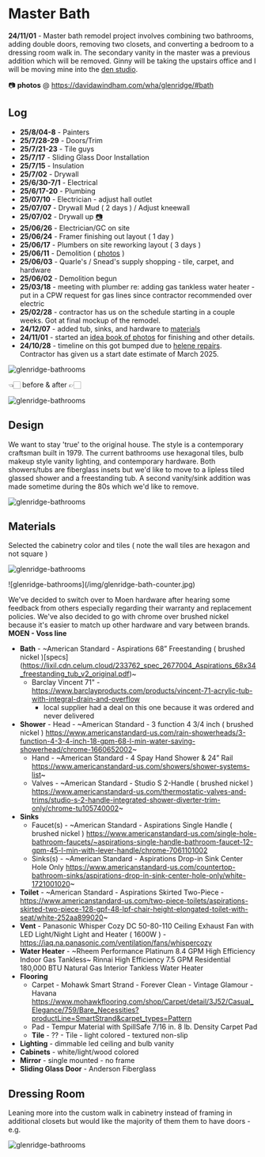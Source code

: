 # Master Bath

**24/11/01** - Master bath remodel project involves combining two bathrooms, adding double doors, removing two closets, and converting a bedroom to a dressing room walk in. The secondary vanity in the master was a previous addition which will be removed. Ginny will be taking the upstairs office and I will be moving mine into the [den studio](/notes/house/studio). 

📷 **photos** @ https://davidawindham.com/wha/glenridge/#bath

## Log

- **25/8/04-8** - Painters
- **25/7/28-29** - Doors/Trim
- **25/7/21-23** - Tile guys
- **25/7/17** - Sliding Glass Door Installation
- **25/7/15** - Insulation
- **25/7/02** - Drywall
- **25/6/30-7/1** - Electrical
- **25/6/17-20** -  Plumbing
- **25/07/10** - Electrician - adjust hall outlet
- **25/07/07** - Drywall Mud ( 2 days ) / Adjust kneewall
- **25/07/02** - Drywall up [📷](https://davidawindham.com/wha/glenridge/#bath)
- **25/06/26** - Electrician/GC on site
- **25/06/24** - Framer finishing out layout ( 1 day )
- **25/06/17** - Plumbers on site reworking layout ( 3 days )
- **25/06/11** - Demolition ( [photos](https://davidawindham.com/wha/glenridge/#bath) )
- **25/06/03** - Quarle's / Snead's supply shopping - tile, carpet, and hardware
- **25/06/02** - Demolition begun
- **25/03/18** - meeting with plumber re: adding gas tankless water heater - put in a CPW request for gas lines since contractor recommended over electric
- **25/02/28** - contractor has us on the schedule starting in a couple weeks. Got at final mockup of the remodel. 
- **24/12/07** - added tub, sinks, and hardware to [materials](#materials)
- **24/11/01** - started an [idea book of photos](https://www.houzz.com/ideabooks/178757457/list/bathroom) for finishing and other details.
- **24/10/28** - timeline on this got bumped due to [helene repairs](/notes/house/helene). Contractor has given us a start date estimate of March 2025.


![glenridge-bathrooms](/img/glenridge-bathrooms.jpg)
<div style={{display: 'flex',  justifyContent:'center', alignItems:'center', marginBottom:'20px'}}>👈🏻 before & after 👉🏻</div>

![glenridge-bathrooms](/img/glenridge-master.jpg)


## Design

We want to stay 'true' to the original house. The style is a contemporary craftsman built in 1979. The current bathrooms use hexagonal tiles, bulb makeup style vanity lighting, and contemporary hardware. Both showers/tubs are fiberglass insets but we'd like to move to a lipless tiled glassed shower and a freestanding tub. A second vanity/sink addition was made sometime during the 80s which we'd like to remove. 

![glenridge-bathrooms](/img/glenridge-bath-cabinets.jpg)

## Materials

Selected the cabinetry color and tiles ( note the wall tiles are hexagon and not square )

![glenridge-bathrooms](/img/glenridge-bath-materials.jpg)

<div class="responsive-image-right" style={{maxWidth:370}}>
![glenridge-bathrooms](/img/glenridge-bath-counter.jpg)
</div>


We've decided to switch over to Moen hardware after hearing some feedback from others especially regarding their warranty and replacement policies. We've also decided to go with chrome over brushed nickel because it's easier to match up other hardware and vary between brands. **MOEN - Voss line**

- **Bath** - ~American Standard - Aspirations 68” Freestanding ( brushed nickel  )[specs]
(https://lixil.cdn.celum.cloud/233762_spec_2677004_Aspirations_68x34_freestanding_tub_v2_original.pdf)~
  - Barclay Vincent 71" - https://www.barclayproducts.com/products/vincent-71-acrylic-tub-with-integral-drain-and-overflow
    - local supplier had a deal on this one because it was ordered and never delivered
- **Shower** - Head - ~American Standard - 3 function 4 3/4 inch ( brushed nickel )
https://www.americanstandard-us.com/rain-showerheads/3-function-4-3-4-inch-18-gpm-68-l-min-water-saving-showerhead/chrome-1660652002~
  - Hand - ~American Standard - 4 Spay Hand Shower & 24” Rail
https://www.americanstandard-us.com/showers/shower-systems-list~
  - Valves - ~American Standard - Studio S 2-Handle ( brushed nickel )
https://www.americanstandard-us.com/thermostatic-valves-and-trims/studio-s-2-handle-integrated-shower-diverter-trim-only/chrome-tu105740002~
- **Sinks** 
  - Faucet(s) - ~American Standard - Aspirations Single Handle ( brushed nickel )
https://www.americanstandard-us.com/single-hole-bathroom-faucets/~aspirations-single-handle-bathroom-faucet-12-gpm-45-l-min-with-lever-handle/chrome-7061101002
  - Sinks(s) - ~American Standard - Aspirations Drop-in Sink Center Hole Only 
https://www.americanstandard-us.com/countertop-bathroom-sinks/aspirations-drop-in-sink-center-hole-only/white-1721001020~
- **Toilet** - ~American Standard - Aspirations Skirted Two-Piece - https://www.americanstandard-us.com/two-piece-toilets/aspirations-skirted-two-piece-128-gpf-48-lpf-chair-height-elongated-toilet-with-seat/white-252aa899020~
- **Vent** - Panasonic Whisper Cozy DC 50-80-110 Ceiling Exhaust Fan with LED Light/Night Light and Heater ( 1600W ) - https://iaq.na.panasonic.com/ventilation/fans/whispercozy
- **Water Heater** - ~Rheem Performance Platinum 8.4 GPM High Efficiency Indoor Gas Tankless~ 
Rinnai High Efficiency 7.5 GPM Residential 180,000 BTU Natural Gas Interior Tankless Water Heater
- **Flooring** 
  - Carpet - Mohawk Smart Strand - Forever Clean  - Vintage  Glamour - Havana
https://www.mohawkflooring.com/shop/Carpet/detail/3J52/Casual_Elegance/759/Bare_Necessities?productLine=SmartStrand&carpet_types=Pattern
  - Pad - Tempur Material with SpillSafe 7/16 in. 8 lb. Density Carpet Pad
  - **Tile** - ?? - Tile - light colored - textured non-slip
- **Lighting** - dimmable led ceiling and bulb vanity
- **Cabinets** - white/light/wood colored
- **Mirror** - single mounted - no frame
- **Sliding Glass Door** - Anderson Fiberglass

## Dressing Room

Leaning more into the custom walk in cabinetry instead of framing in additional closets but would like the majority of them them to have doors - e.g.


![glenridge-bathrooms](/img/glenridge-bath-dressing.jpg)

